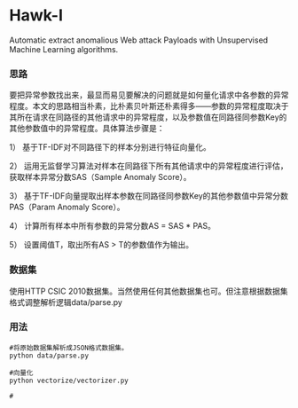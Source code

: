# Hawk-I
Automatic extract anomalious Web attack Payloads with Unsupervised Machine Learning algorithms.

### 思路
要把异常参数找出来，最显而易见要解决的问题就是如何量化请求中各参数的异常程度。本文的思路相当朴素，比朴素贝叶斯还朴素得多——参数的异常程度取决于其所在请求在同路径的其他请求中的异常程度，以及参数值在同路径同参数Key的其他参数值中的异常程度。具体算法步骤是：

1）	基于TF-IDF对不同路径下的样本分别进行特征向量化。

2）	运用无监督学习算法对样本在同路径下所有其他请求中的异常程度进行评估，获取样本异常分数SAS（Sample Anomaly Score）。

3）	基于TF-IDF向量提取出样本参数在同路径同参数Key的其他参数值中异常分数PAS（Param Anomaly Score）。

4）	计算所有样本中所有参数的异常分数AS = SAS * PAS。

5）	设置阈值T，取出所有AS > T的参数值作为输出。

### 数据集
使用HTTP CSIC 2010数据集。当然使用任何其他数据集也可。但注意根据数据集格式调整解析逻辑data/parse.py

### 用法
    #将原始数据集解析成JSON格式数据集。
    python data/parse.py
    
    #向量化
    python vectorize/vectorizer.py
    
    #
